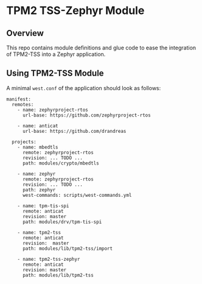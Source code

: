 # TPM2 TSS-Zephyr Module

## Overview
This repo contains module definitions and glue code to ease the integration of TPM2-TSS into a Zephyr application.

## Using TPM2-TSS Module
A minimal `west.conf` of the application should look as follows:
```
manifest:
  remotes:
    - name: zephyrproject-rtos
      url-base: https://github.com/zephyrproject-rtos

    - name: anticat
      url-base: https://github.com/drandreas

  projects:
    - name: mbedtls
      remote: zephyrproject-rtos
      revision: ... TODO ...
      path: modules/crypto/mbedtls

    - name: zephyr
      remote: zephyrproject-rtos
      revision: ... TODO ...
      path: zephyr
      west-commands: scripts/west-commands.yml

    - name: tpm-tis-spi
      remote: anticat
      revision: master
      path: modules/drv/tpm-tis-spi

    - name: tpm2-tss
      remote: anticat
      revision:  master
      path: modules/lib/tpm2-tss/import

    - name: tpm2-tss-zephyr
      remote: anticat
      revision: master
      path: modules/lib/tpm2-tss
```

